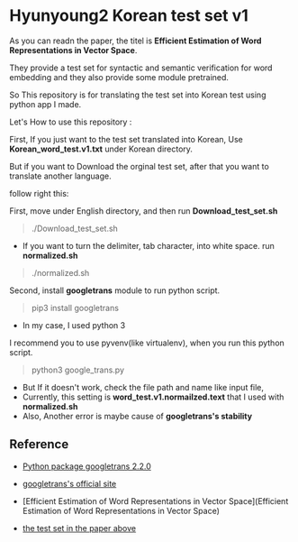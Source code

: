 # Hyunyoung2 Korean test set v1

As you can readn the paper, the titel is **Efficient Estimation of Word Representations in Vector Space**.

They provide a test set for syntactic and semantic verification for word embedding and they also provide some module pretrained. 

So This repository is for translating the test set into Korean test using python app I made. 

Let's How to use this repository : 

First, If you just want to the test set translated into Korean, Use **Korean_word_test.v1.txt** under Korean directory. 

But if you want to Download the orginal test set, after that you want to translate another language. 

follow right this: 

First, move under English directory, and then run **Download_test_set.sh**

> ./Download_test_set.sh

 - If you want to turn the delimiter, tab character, into white space. run **normalized.sh**
 
 > ./normalized.sh
 
Second, install **googletrans** module to run python script. 

> pip3 install googletrans

- In my case, I used python 3

I recommend you to use pyvenv(like virtualenv), when you run this python script. 

>  python3 google_trans.py

- But If it doesn't work, check the file path and name like input file, 
- Currently, this setting is **word_test.v1.normailzed.text** that I used with **normalized.sh**
- Also, Another error is maybe cause of **googletrans's stability**


## Reference 

 - [Python package googletrans 2.2.0](https://pypi.python.org/pypi/googletrans)
 
 - [googletrans's official site](http://py-googletrans.readthedocs.io/en/latest/)

 - [Efficient Estimation of Word Representations in Vector Space](Efficient Estimation of Word Representations in Vector Space)

  - [the test set in the paper above](http://www.fit.vutbr.cz/~imikolov/rnnlm/word-test.v1.txt)
